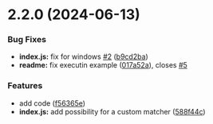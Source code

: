 

# 2.2.0 (2024-06-13)


### Bug Fixes

* **index.js:** fix for windows [#2](https://github.com/euberdeveloper/esm-module-alias/issues/2) ([b9cd2ba](https://github.com/euberdeveloper/esm-module-alias/commit/b9cd2ba5e175035983eb3ab56447468f1b36d6f6))
* **readme:** fix executin example ([017a52a](https://github.com/euberdeveloper/esm-module-alias/commit/017a52af2fc396b3932c0dae83fcc413bb6cdab9)), closes [#5](https://github.com/euberdeveloper/esm-module-alias/issues/5)


### Features

* add code ([f56365e](https://github.com/euberdeveloper/esm-module-alias/commit/f56365e7b9b2da776ea1fd3b77d61bad1992941f))
* **index.js:** add possibility for a custom matcher ([588f44c](https://github.com/euberdeveloper/esm-module-alias/commit/588f44c2ac32db1db7292cf72cf0464cfdfe6134))
